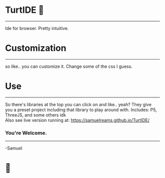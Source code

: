 # TurtIDE :turtle:
-----------------------------

Ide for browser.
Pretty intuitive.

# Customization
-----------------------------

so like.. you can customize it.
Change some of the css I guess.

# Use
-----------------------------
So there's libraries at the top you can click on and like.. yeah?
They give you a preset project including that library to play around with.
Includes: P5, ThreeJS, and some others idk
<br />
Also see live version running at: https://samuelreams.github.io/TurtIDE/

### You're Welcome.
-----------------------------
 -Samuel
# :turtle:
